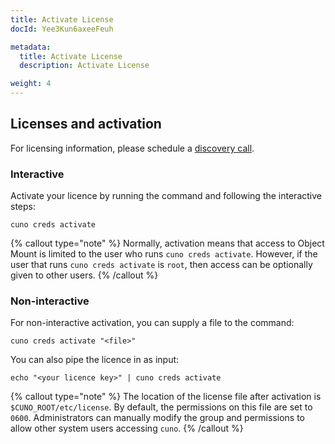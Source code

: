 ```yaml
---
title: Activate License
docId: Yee3Kun6axeeFeuh

metadata:
  title: Activate License
  description: Activate License

weight: 4    
---
```


## Licenses and activation
For licensing information, please schedule a [discovery call](https://www.storj.io/landing/get-in-touch).

### Interactive

Activate your licence by running the command and following the interactive steps:

```console
cuno creds activate
```

{% callout type="note"  %}
Normally, activation means that access to Object Mount is limited to the user who runs `cuno creds activate`.
However, if the user that runs `cuno creds activate` is `root`, then access can be optionally given to other users.
{% /callout %}

### Non-interactive

For non-interactive activation, you can supply a file to the command:

```console
cuno creds activate "<file>"
```

You can also pipe the licence in as input:

```console
echo "<your licence key>" | cuno creds activate
```

{% callout type="note"  %}
The location of the license file after activation is `$CUNO_ROOT/etc/license`. By default, the permissions on this file are set to `0600`. Administrators can manually modify the group and permissions to allow other system users accessing `cuno`.
{% /callout %}
